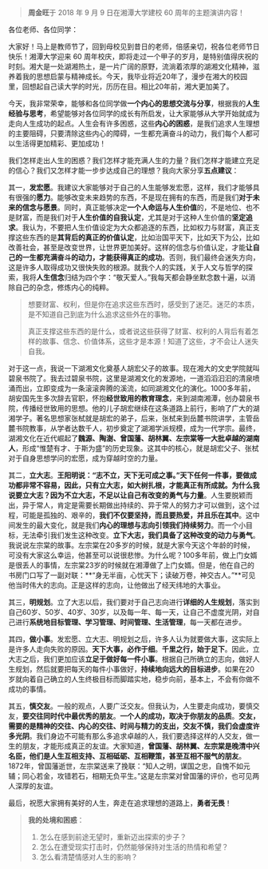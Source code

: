 > **周金旺**于 2018 年 9 月 9 日在湘潭大学建校 60 周年的主题演讲内容！

各位老师、各位同学：

大家好！马上是教师节了，回到母校见到昔日的老师，倍感亲切，祝各位老师节日快乐！湘潭大学迎来 60 周年校庆，即将走过一个甲子的岁月，是特别值得庆祝的时刻。湘大是一处湖湘热土，是一片广阔的原野，流淌着浓厚的湖湘文化精神，滋养着我的思想启蒙与精神成长。今天，我毕业将近20年了，漫步在湘大的校园里，回想起自己读大学的时光，历历在目。相比20年前，湘大更加美了。

今天，我非常荣幸，能够和各位同学做**一个内心的思想交流与分享**，根据我的**人生经验与思考**，希望能够对各位同学的成长有所启发，让大家能够从大学开始就成为走向人生成功的起点。人生会有许多困惑，这些**内心的困惑**，是我们追求人生理想的主要阻碍，只要清除这些内心的障碍，一生都充满奋斗的动力，我们每个人都可以生活得更加精彩、更加成功！

我们怎样走出人生的困惑？我们怎样才能充满人生的力量？我们怎样才能建立充足的信心？我们又怎样才能一步步达成自己的理想？我向大家分享**五点建议**：

其一，**发宏愿**。我建议大家能够对于自己的人生能够发宏愿，这样，我们才能够具有很强的**愿力**。能够改变未来趋势的东西，不是现在拥有的东西，而是我们**对于未来的信念与愿景**。同时，真正能够决定**一个人命运与人生价值**的，不是地位、也不是财富，而是我们对于**人生价值的自我认定**，尤其是对于这种人生价值的**坚定追求**。我认为，不要把人生价值设定为大众都追逐的东西，比如权力与财富，真正支撑这些东西的是**其背后的真正的价值认定**，比如治国平天下，比如天下为公，比如改善社会，甚至是改变世界，让世界更加美好。这样的信念与价值认定，才能**让自己的一生都充满奋斗的动力，才能获得真正的成功**。否则，我们最终会迷失方向，这是许多人取得成功又很快失败的根源。就我个人的实践，关于人文与哲学的探索，我将**人生信念**归结为四个字：“敬天爱人。”我每天都会静坐默念数十遍，以消除自己的杂念，修炼内心的纯粹。

> 想要财富、权利，但是你在追求这些东西时，感受到了迷茫。迷茫的本质，是不知道自己到底为什么追求这些外在的事物。
>
> 真正支撑这些东西的是什么，或者说这些获得了财富、权利的人背后有着怎样的故事、信念、价值体系，这些才是本源！知道了这些，才不会让人迷失自我。

对于这一点，我说一下湖湘文化奠基人胡宏父子的故事。现在湘大的文史学院就叫碧泉书院了。我去过碧泉书院，这里是湖湘文化的发源地，一道滔滔汩汩的清泉喷涌而出，立即变成为一条滚滚奔腾的溪流，如同湖湘文化的演化。1000多年前，胡安国先生多次辞去官职，怀抱**经世致用的教育理念**，来到湖南湘潭，创办碧泉书院，传播经世致用的思想。他的儿子胡宏继续在这条道路上前行，影响了广大的湖湘学子。著名思想家张栻就是胡宏的弟子，后来，张栻来到岳麓书院讲学，主管岳麓书院教事，从学者达数千人，初步奠定了湖湘学派规模，成为一代学宗。最终，湖湘文化在近代崛起了**魏源、陶澍、曾国藩、胡林翼、左宗棠等一大批卓越的湖南人**，形成“惟楚有才、于斯为盛”的历史现象。这其中的核心，就是胡宏父子、张栻对于自身思想学问的宏愿，成为穿越时空的力量。

其二，**立大志**。**王阳明说：“志不立，天下无可成之事。”**天下任何一件事，要做成功都非常不容易，因此，**只有立大志，如大树扎根，才能真正有所成就**。为什么我说要立大志？因为**不立大志，不足以让自己有改变的勇气与力量**。人生要脱颖而出，异于常人，肯定是需要长期做出持续的、异于常人的努力才可以做到，这个过程，可能是孤独的、艰辛的，**我们不仅要坚持，而且要热爱，并且乐在其中**。这中间发生的最大变化，就是我们**内心的理想与志向引领我们持续努力**。而一个小目标，无法牵引我们发生这种改变。**立下大志，我们具备了这种改变的动力与勇气**。我说说左宗棠的故事。左宗棠在20多岁的时候，就是大家今天这个年龄的时候，可没有大家这么幸运，他甚至可以说很悲惨。为什么呢？100多年前，做上门女婿是很丢人的事情，左宗棠23岁的时候就在湘潭做了上门女婿。但是，他在自己的书房门口写了一副对联：**“身无半亩，心忧天下；读破万卷，神交古人。”**可见他当时伟大的志向。正是这样的志向，让他做出了经天纬地的大事业。

其三，**明规划**。立了大志以后，我们要对于自己志向进行**详细的人生规划**，落实到自己60岁、50岁、40岁、30岁，以及每一年、每一天，让自己不虚度光阴，对自己进行**系统地目标管理、学习管理、时间管理、生活管理**，每一天都在进步。

其四，**做小事**。发宏愿、立大志、明规划之后，许多人认为就要做大事，这实际上是许多人走向失败的原因。**天下大事，必作于细**。**千里之行，始于足下**。因此，立大志之后，我们更加应该**立足于做好每一件小事**。根据自己所确立的志向，做好人生规划，然后就要把每天的每件小事做好，**持续地向远大的目标进步**。如果在20岁就向着自己确立的人生终极目标而脚踏实地，稳步向前，基本上，不会有你做不成功的事情。

其五，**慎交友**。一般的观点，人要广泛交友。但我认为，人生要走向成功，要慎交友，**要交往同时代中最优秀的朋友**。**一个人的成功，取决于你朋友的品质**。**交友，需要的是精神的交往、内心的交往、时间与精力的支出，交友不慎，我们会虚度许多光阴**。我们身边不可能有那么多追求卓越的人，我们要选择这样的人交友，做一生的朋友，才能形成真正的友谊。大家知道，**曾国藩、胡林翼、左宗棠是晚清中兴名臣，他们是人生互相支持、互相砥砺、互相鞭策，甚至互相不服气的朋友**。1872年，曾国藩逝世，左宗棠送来了挽联：“知人之明，谋国之忠，自愧不如元辅；同心若金，攻错若石，相期无负平生。”这是左宗棠对曾国藩的评价，也可见两人深厚的友谊。

最后，祝愿大家拥有美好的人生，奔走在追求理想的道路上，**勇者无畏**！

> **我的处境和困惑**：
>
> 1. 怎么在感到前途无望时，重新迈出探索的步子？
> 2. 怎么在遭受现实打击时，仍然能够保持对生活的热情和希望？
> 3. 怎么看清楚情感对人生的影响？